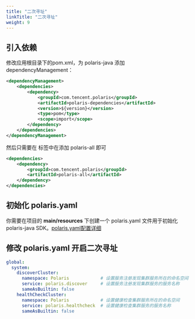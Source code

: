 ```yaml
---
title: "二次寻址"
linkTitle: "二次寻址"
weight: 9
---
```


## 引入依赖

修改应用根目录下的pom.xml，为 polaris-java 添加 dependencyManagement：

```xml
<dependencyManagement>
    <dependencies>
        <dependency>
            <groupId>com.tencent.polaris</groupId>
            <artifactId>polaris-dependencies</artifactId>
            <version>${version}</version>
            <type>pom</type>
            <scope>import</scope>
        </dependency>
    </dependencies>
</dependencyManagement>
```

然后只需要在 **<dependencies></dependencies>** 标签中在添加 polaris-all 即可

```xml
<dependencies>
    <dependency>
        <groupId>com.tencent.polaris</groupId>
        <artifactId>polaris-all</artifactId>
    </dependency>
</dependencies>
```


## 初始化 polaris.yaml

你需要在项目的 **main/resources** 下创建一个 polaris.yaml 文件用于初始化 polaris-java SDK。[polaris.yaml配置详细](https://github.com/polarismesh/polaris-java/blob/main/polaris-common/polaris-config-default/src/main/resources/conf/default-config.yml)


## 修改 polaris.yaml 开启二次寻址

```yaml
global:
  system:
    discoverCluster:
      namespace: Polaris            # 设置服务注册发现集群服务所在的命名空间
      service: polaris.discover     # 设置服务注册发现集群服务的服务名称
      sameAsBuiltin: false
    healthCheckCluster:
      namespace: Polaris            # 设置健康检查集群服务所在的命名空间
      service: polaris.healthcheck  # 设置健康检查集群服务的服务名称
      sameAsBuiltin: false
```
